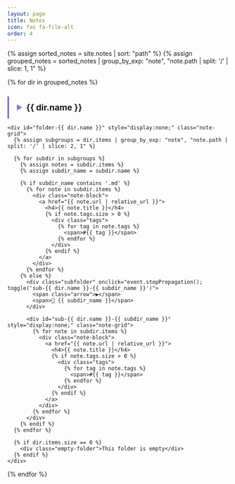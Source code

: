 ```yaml
---
layout: page
title: Notes
icon: fas fa-file-alt
order: 4
---
```

<script>
function toggle(id) {
  var e = document.getElementById(id);
  e.style.display = (e.style.display === "none") ? "flex" : "none";
  
  // Toggle arrow icon
  var arrow = e.previousElementSibling.querySelector('.arrow');
  if (arrow) {
    arrow.textContent = arrow.textContent === '▶' ? '▼' : '▶';
  }
}
</script>

<style>
.folder {
  font-weight: bold;
  margin-top: 1.5rem;
  cursor: pointer;
  font-size: 1.2rem;
  display: flex;
  align-items: center;
  gap: 0.5rem;
  padding: 0.8rem 1rem;

  border-left: 4px solid #9370DB; /* Purple left border */
  border-radius: 0 8px 8px 0;
  transition: all 0.2s ease;
}
.folder:hover {
  background-color: rgba(147, 112, 219, 0.3);
}
.subfolder {
  margin-left: 1rem;
  cursor: pointer;
  font-size: 1rem;
  display: flex;
  align-items: center;
  gap: 0.5rem;
  padding: 0.5rem 0.8rem;
  background-color: rgba(147, 112, 219, 0.1);
  border-radius: 6px;
  transition: all 0.2s ease;
}
.subfolder:hover {
  background-color: rgba(147, 112, 219, 0.2);
}
.arrow {
  font-size: 0.8em;
  color: #9370DB; /* Purple arrow */
}
.note-grid {
  display: flex;
  flex-wrap: wrap;
  gap: 1rem;
  margin: 0.8rem 0 1.5rem 1.5rem;
}
.note-block {
  background: var(--card-bg);
  padding: 0.8rem 1rem;
  border-radius: 8px;
  box-shadow: 0 2px 5px rgba(147, 112, 219, 0.1);
  min-width: 200px;
  flex: 1 0 auto;
  transition: all 0.2s ease;
}
.note-block:hover {
  transform: translateY(-2px);
  box-shadow: 0 4px 8px rgba(147, 112, 219, 0.15);
  border-color: rgba(147, 112, 219, 0.4);
}
.note-block h4 {
  margin: 0 0 0.3rem 0;
  font-size: 1rem;
  white-space: nowrap;
  overflow: hidden;
  text-overflow: ellipsis;
    border-left: 4px solid #865dff;
}
.note-block .tags {
  font-size: 0.8rem;
  color: #9370DB; /* Purple tags */
  display: flex;
  flex-wrap: wrap;
  gap: 0.3rem;
}
.note-block a {
  text-decoration: none;
  color: inherit;
}
.empty-folder {
  margin-left: 2rem;
  font-style: italic;
  font-size: 0.9rem;
}
</style>

{% assign sorted_notes = site.notes | sort: "path" %}
{% assign grouped_notes = sorted_notes | group_by_exp: "note", "note.path | split: '/' | slice: 1, 1" %}

<div class="notes-container">
  {% for dir in grouped_notes %}
    <div class="folder" onclick="toggle('folder-{{ dir.name }}')">
      <span class="arrow">▶</span>
     <span>{{ dir.name }}</span>
    </div>
    
    <div id="folder-{{ dir.name }}" style="display:none;" class="note-grid">
      {% assign subgroups = dir.items | group_by_exp: "note", "note.path | split: '/' | slice: 2, 1" %}
      
      {% for subdir in subgroups %}
        {% assign notes = subdir.items %}
        {% assign subdir_name = subdir.name %}
        
        {% if subdir_name contains '.md' %}
          {% for note in subdir.items %}
            <div class="note-block">
              <a href="{{ note.url | relative_url }}">
                <h4>{{ note.title }}</h4>
                {% if note.tags.size > 0 %}
                  <div class="tags">
                    {% for tag in note.tags %}
                      <span>#{{ tag }}</span>
                    {% endfor %}
                  </div>
                {% endif %}
              </a>
            </div>
          {% endfor %}
        {% else %}
          <div class="subfolder" onclick="event.stopPropagation();  toggle('sub-{{ dir.name }}-{{ subdir_name }}')">
            <span class="arrow">▶</span>
            <span>📁 {{ subdir_name }}</span>
          </div>
          
          <div id="sub-{{ dir.name }}-{{ subdir_name }}" style="display:none;" class="note-grid">
            {% for note in subdir.items %}
              <div class="note-block">
                <a href="{{ note.url | relative_url }}">
                  <h4>{{ note.title }}</h4>
                  {% if note.tags.size > 0 %}
                    <div class="tags">
                      {% for tag in note.tags %}
                        <span>#{{ tag }}</span>
                      {% endfor %}
                    </div>
                  {% endif %}
                </a>
              </div>
            {% endfor %}
          </div>
        {% endif %}
      {% endfor %}
      
      {% if dir.items.size == 0 %}
        <div class="empty-folder">This folder is empty</div>
      {% endif %}
    </div>
  {% endfor %}
</div>

<script>
document.querySelectorAll('.folder, .subfolder').forEach(el => {
  el.addEventListener('click', function(event) {
    // Prevent toggling parent folders when clicking on subfolder
    event.stopPropagation();
    let targetId = this.nextElementSibling.id;
    if (targetId) {
      let e = document.getElementById(targetId);
      if (e.style.display === "none") {
        e.style.display = "flex";
        this.querySelector('.arrow').textContent = '▼';
      } else {
        e.style.display = "none";
        this.querySelector('.arrow').textContent = '▶';
      }
    }
  });
});
</script>
